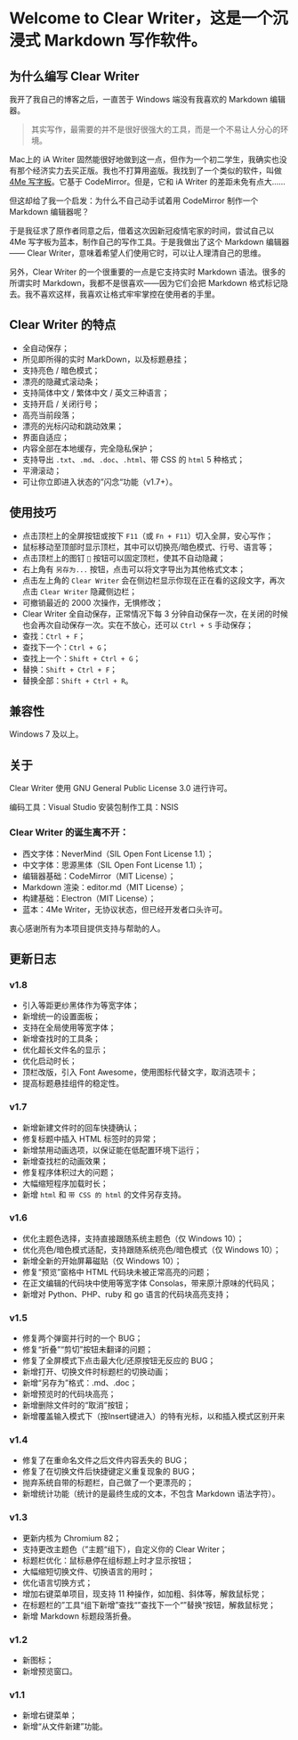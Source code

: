 # Welcome to Clear Writer，这是一个沉浸式 Markdown 写作软件。

## 为什么编写 Clear Writer

我开了我自己的博客之后，一直苦于 Windows 端没有我喜欢的 Markdown 编辑器。

> 其实写作，最需要的并不是很好很强大的工具，而是一个不易让人分心的环境。

Mac上的 iA Writer 固然能很好地做到这一点，但作为一个初二学生，我确实也没有那个经济实力去买正版。我也不打算用盗版。我找到了一个类似的软件，叫做 [4Me 写字板](http://write4Me.sinaapp.com/)。它基于 CodeMirror。但是，它和 iA Writer 的差距未免有点大……

但这却给了我一个启发：为什么不自己动手试着用 CodeMirror 制作一个 Markdown 编辑器呢？

于是我征求了原作者同意之后，借着这次因新冠疫情宅家的时间，尝试自己以 4Me 写字板为蓝本，制作自己的写作工具。于是我做出了这个 Markdown 编辑器 —— Clear Writer，意味着希望人们使用它时，可以让人理清自己的思维。

另外，Clear Writer 的一个很重要的一点是它支持实时 Markdown 语法。很多的所谓实时 Markdown，我都不是很喜欢——因为它们会把 Markdown 格式标记隐去。我不喜欢这样，我喜欢让格式牢牢掌控在使用者的手里。

## Clear Writer 的特点
- 全自动保存；
- 所见即所得的实时 MarkDown，以及标题悬挂；
- 支持亮色 / 暗色模式；
- 漂亮的隐藏式滚动条；
- 支持简体中文 / 繁体中文 / 英文三种语言；
- 支持开启 / 关闭行号；
- 高亮当前段落；
- 漂亮的光标闪动和跳动效果；
- 界面自适应；
- 内容全部在本地缓存，完全隐私保护；
- 支持导出 `.txt`、`.md`、`.doc`、`.html`、带 CSS 的 `html` 5 种格式；
- 平滑滚动；
- 可让你立即进入状态的”闪念“功能（v1.7+）。

## 使用技巧

- 点击顶栏上的全屏按钮或按下 `F11`（或 `Fn + F11`）切入全屏，安心写作；
- 鼠标移动至顶部时显示顶栏，其中可以切换亮/暗色模式、行号、语言等；
- 点击顶栏上的图钉 `📌` 按钮可以固定顶栏，使其不自动隐藏；
- 右上角有 `另存为...` 按钮，点击可以将文字导出为其他格式文本；
- 点击左上角的 `Clear Writer` 会在侧边栏显示你现在正在看的这段文字，再次点击 `Clear Writer` 隐藏侧边栏；
- 可撤销最近的 2000 次操作，无惧修改；
- Clear Writer 全自动保存，正常情况下每 3 分钟自动保存一次，在关闭的时候也会再次自动保存一次。实在不放心，还可以 `Ctrl + S` 手动保存；
- 查找：`Ctrl + F`；
- 查找下一个：`Ctrl + G`；
- 查找上一个：`Shift + Ctrl + G`；
- 替换：`Shift + Ctrl + F`；
- 替换全部：`Shift + Ctrl + R`。

## 兼容性

Windows 7 及以上。

## 关于

Clear Writer 使用 GNU General Public License 3.0 进行许可。

编码工具：Visual Studio
安装包制作工具：NSIS

### Clear Writer 的诞生离不开：

- 西文字体：NeverMind（SIL Open Font License 1.1）；
- 中文字体：思源黑体（SIL Open Font License 1.1）；
- 编辑器基础：CodeMirror（MIT License）；
- Markdown 渲染：editor.md（MIT License）；
- 构建基础：Electron（MIT License）；
- 蓝本：4Me Writer，无协议状态，但已经开发者口头许可。

衷心感谢所有为本项目提供支持与帮助的人。

## 更新日志

### v1.8

- 引入等距更纱黑体作为等宽字体；
- 新增统一的设置面板；
- 支持在全局使用等宽字体；
- 新增查找时的工具条；
- 优化超长文件名的显示；
- 优化启动时长；
- 顶栏改版，引入 Font Awesome，使用图标代替文字，取消选项卡；
- 提高标题悬挂组件的稳定性。

### v1.7

- 新增新建文件时的回车快捷确认；
- 修复标题中插入 HTML 标签时的异常；
- 新增禁用动画选项，以保证能在低配置环境下运行；
- 新增查找栏的动画效果；
- 修复程序体积过大的问题；
- 大幅缩短程序加载时长；
- 新增 `html` 和 `带 CSS 的 html` 的文件另存支持。

### v1.6

- 优化主题色选择，支持直接跟随系统主题色（仅 Windows 10）；
- 优化亮色/暗色模式适配，支持跟随系统亮色/暗色模式（仅 Windows 10）；
- 新增全新的开始屏幕磁贴（仅 Windows 10）；
- 修复“预览”窗格中 HTML 代码块未被正常高亮的问题；
- 在正文编辑的代码块中使用等宽字体 Consolas，带来原汁原味的代码风；
- 新增对 Python、PHP、ruby 和 go 语言的代码块高亮支持；

### v1.5
- 修复两个弹窗并行时的一个 BUG；
- 修复“折叠”“剪切”按钮未翻译的问题；
- 修复了全屏模式下点击最大化/还原按钮无反应的 BUG；
- 新增打开、切换文件时标题栏的切换动画；
- 新增“另存为”格式：.md、.doc；
- 新增预览时的代码块高亮；
- 新增删除文件时的“取消”按钮；
- 新增覆盖输入模式下（按Insert键进入）的特有光标，以和插入模式区别开来

### v1.4
- 修复了在重命名文件之后文件内容丢失的 BUG； 
- 修复了在切换文件后快捷键定义重复现象的 BUG；
- 抛弃系统自带的标题栏，自己做了一个更漂亮的；
- 新增统计功能（统计的是最终生成的文本，不包含 Markdown 语法字符）。

### v1.3
- 更新内核为 Chromium 82；
- 支持更改主题色（”主题“组下），自定义你的 Clear Writer；
- 标题栏优化：鼠标悬停在组标题上时才显示按钮；
- 大幅缩短切换文件、切换语言的用时；
- 优化语言切换方式；
- 增加右键菜单项目，现支持 11 种操作，如加粗、斜体等，解救鼠标党；
- 在标题栏的”工具“组下新增”查找“”查找下一个“”替换“按钮，解救鼠标党；
- 新增 Markdown 标题段落折叠。

### v1.2
- 新图标；
- 新增预览窗口。

### v1.1
- 新增右键菜单；
- 新增“从文件新建”功能。
